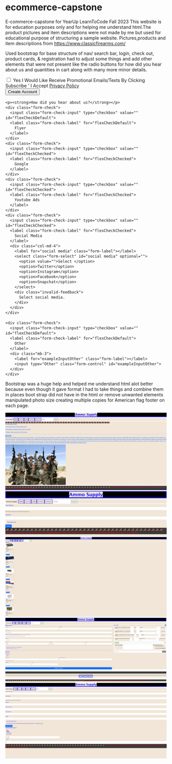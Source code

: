 # ecommerce-capstone
E-commerce-capstone for YearUp LearnToCode Fall 2023
This website is for education purposes only and for helping me understand html.The product pictures and item descriptions were not made by me but used for educational purpose of structuring a  sample website.
Pictures,products and item descriptions from https://www.classicfirearms.com/

Used bootstrap for base structure of nav/ search bar, login, check out, product cards, & registration had to adjust some things and add other elements that were not present like the radio buttons for how did you hear about us and quantities in cart along with many more minor details.
     <div class="mb-3 form-check">
        <input type="checkbox" class="form-check-input" id="exampleCheck1">
        <label class="form-check-label" for="exampleCheck1"> Yes I Would Like Receive Promotional Emails/Texts By
          Clicking Subscribe ' I Accept <a href="">Privacy Policy</a> </label>
      </div>
      <button type="submit" class="btn btn-primary"> Create Account</button>
    </form>

    <p><strong>How did you hear about us?</strong></p>
    <div class="form-check">
      <input class="form-check-input" type="checkbox" value="" id="flexCheckDefault">
      <label class="form-check-label" for="flexCheckDefault">
        Flyer
      </label>
    </div>
    <div class="form-check">
      <input class="form-check-input" type="checkbox" value="" id="flexCheckChecked">
      <label class="form-check-label" for="flexCheckChecked">
        Google
      </label>
    </div>
    <div class="form-check">
      <input class="form-check-input" type="checkbox" value="" id="flexCheckChecked">
      <label class="form-check-label" for="flexCheckChecked">
        Youtube Ads
      </label>
    </div>
    <div class="form-check">
      <input class="form-check-input" type="checkbox" value="" id="flexCheckChecked">
      <label class="form-check-label" for="flexCheckChecked">
        Social Media
      </label>
      <div class="col-md-4">
        <label for="social media" class="form-label"></label>
        <select class="form-select" id="social media" optional="">
          <option value="">Select </option>
          <option>Twitter</option>
          <option>Instagram</option>
          <option>Facebook</option>
          <option>Snapchat</option>
        </select>
        <div class="invalid-feedback">
          Select social media.
        </div>
      </div>
    </div>

    <div class="form-check">
      <input class="form-check-input" type="checkbox" value="" id="flexCheckDefault">
      <label class="form-check-label" for="flexCheckDefault">
        Other
      </label>
      <div class="mb-3">
        <label for="exampleInputOther" class="form-label"></label>
        <input type="Other" class="form-control" id="exampleInputOther">
      </div>
    </div>

Bootstrap was a huge help and helped me understand html alot better because even though it gave format I had to take things and combine them in places boot strap did not have in the html or remove unwanted elements 
manipulated photo size creating multiple copies for American flag footer on each page.

<img src="/images/homepage.png">
<img src="/images/loginpage.png">
<img src="/images/productspage.png">
<img src="/images/checkoutpage.png">
<img src="/images/signuppage.png">
